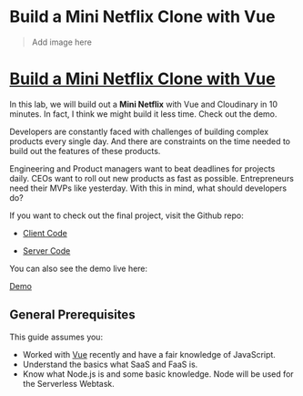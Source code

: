 # Build a Mini Netflix Clone with Vue

> Add image here

# [Build a Mini Netflix Clone with Vue](https://cloudinary.gitbooks.io/build-a-mini-netflix-clone-with-vue/content/)

In this lab, we will build out a **Mini Netflix** with Vue and Cloudinary in 10 minutes. In fact, I think we might build it less time. Check out the demo.

Developers are constantly faced with challenges of building complex products every single day. And there are constraints on the time needed to build out the features of these products.

Engineering and Product managers want to beat deadlines for projects daily. CEOs want to roll out new products as fast as possible. Entrepreneurs need their MVPs like yesterday. With this in mind, what should developers do?

If you want to check out the final project, visit the Github repo:

* [Client Code](https://github.com/cloudinary-developers/vue-mini-netflix-demo)

* [Server Code](https://github.com/cloudinary-developers/vue-mini-netflix-demo-server)

You can also see the demo live here:

[Demo](https://stupefied-mirzakhani-71dd38.netlify.com/)

## General Prerequisites

This guide assumes you:

* Worked with [Vue](https://vuejs.org/) recently and have a fair knowledge of JavaScript.
* Understand the basics what SaaS and FaaS is.
* Know what Node.js is and some basic knowledge. Node will be used for the Serverless Webtask.
